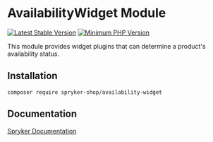 # AvailabilityWidget Module
[![Latest Stable Version](https://poser.pugx.org/spryker-shop/availability-widget/v/stable.svg)](https://packagist.org/packages/spryker-shop/availability-widget)
[![Minimum PHP Version](https://img.shields.io/badge/php-%3E%3D%208.3-8892BF.svg)](https://php.net/)

This module provides widget plugins that can determine a product's availability status.

## Installation

```
composer require spryker-shop/availability-widget
```

## Documentation

[Spryker Documentation](https://docs.spryker.com)
